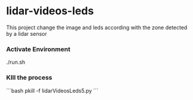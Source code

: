 # lidar-videos-leds
This project change the image and leds according with the zone detected by a lidar sensor


### Activate Environment
./run.sh


### KIll the process
´´´bash
pkill -f lidarVideosLeds5.py
´´´
